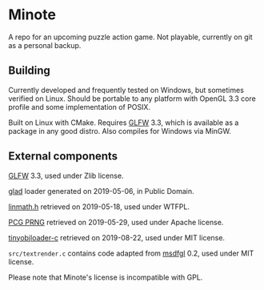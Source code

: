 # Minote
A repo for an upcoming puzzle action game. Not playable, currently on git as a personal backup.

## Building
Currently developed and frequently tested on Windows, but sometimes verified on Linux. Should be portable to any platform with OpenGL 3.3 core profile and some implementation of POSIX.

Built on Linux with CMake. Requires [GLFW](https://www.glfw.org/) 3.3, which is available as a package in any good distro. Also compiles for Windows via MinGW.

## External components
[GLFW](https://www.glfw.org/) 3.3, used under Zlib license.

[glad](https://glad.dav1d.de/) loader generated on 2019-05-06, in Public Domain.

[linmath.h](https://github.com/datenwolf/linmath.h) retrieved on 2019-05-18, used under WTFPL.

[PCG PRNG](http://www.pcg-random.org/) retrieved on 2019-05-29, used under Apache license.

[tinyobjloader-c](https://github.com/syoyo/tinyobjloader-c) retrieved on 2019-08-22, used under MIT license.

`src/textrender.c` contains code adapted from [msdfgl](https://github.com/nyyManni/msdfgl) 0.2, used under MIT license.

Please note that Minote's license is incompatible with GPL.